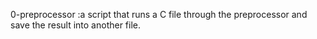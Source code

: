 0-preprocessor :a script that runs a C file through the preprocessor and save the result into another file.

